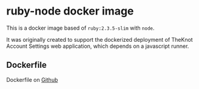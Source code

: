 # ruby-node docker image

This is a docker image based of `ruby:2.3.5-slim` with `node`.

It was originally created to support the dockerized deployment of TheKnot Account Settings web application, which depends on a javascript runner.

## Dockerfile

Dockerfile on [Github](https://github.com/xogroup/ruby-node/blob/master/Dockerfile)
